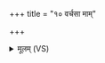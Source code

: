 +++
title = "१० वर्चसा माम्"

+++
<details><summary>मूलम् (VS)</summary>

वर्च॑सा॒ मांपि॒तरः॑ सो॒म्यासो॒ अञ्ज॑न्तु दे॒वा मधु॑ना घृ॒तेन॑।  
चक्षु॑षे मा प्रत॒रंता॒रय॑न्तो ज॒रसे॑ मा ज॒रद॑ष्टिं वर्धन्तु ॥
</details>